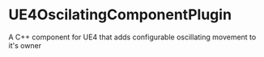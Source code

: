 # UE4OscilatingComponentPlugin
A C++ component for UE4 that adds configurable oscillating movement to it's owner
